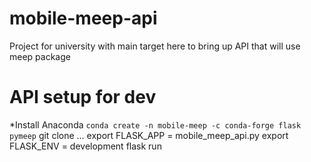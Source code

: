 # mobile-meep-api
 Project for university with main target here to bring up API that will use meep package

# API setup for dev
*Install Anaconda
`conda create -n mobile-meep -c conda-forge flask pymeep`
git clone ...
export FLASK_APP = mobile_meep_api.py
export FLASK_ENV = development
flask run
